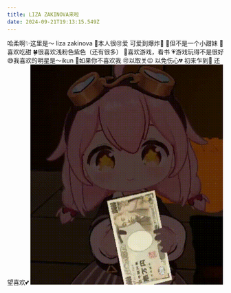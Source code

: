 ```yaml
---
title: LIZA ZAKINOVA来啦
date: 2024-09-21T19:13:15.549Z
---
```


哈柔啊✨这里是～ liza zakinova
 💫本人很🉑️爱
可爱到爆炸🌈
🐽但不是一个小甜妹
💐喜欢吃甜
🍀很喜欢浅粉色紫色（还有很多）
🎀喜欢游戏，看书
💗游戏玩得不是很好
😅我喜欢的明星是～ikun
💖如果你不喜欢我
🉑️以取关😉
以免伤心💔
初来乍到🌈
还望喜欢💕
![202409091506zakidcf985e8a9704e91bf566fc0013a281f.gif](https://raw.githubusercontent.com/dudupoppy/picx-images-hosting/master/biaoqingbaotafei/202409091506zakidcf985e8a9704e91bf566fc0013a281f.gif)
